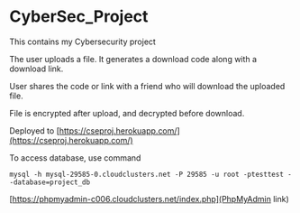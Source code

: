 # CyberSec_Project
This contains my Cybersecurity project

The user uploads a file. It generates a download code along with a download link.

User shares the code or link with a friend who will download the uploaded file.

File is encrypted after upload, and decrypted before download.


Deployed to 
[https://cseproj.herokuapp.com/](https://cseproj.herokuapp.com/)


To access database, use command

```
mysql -h mysql-29585-0.cloudclusters.net -P 29585 -u root -ptesttest --database=project_db
```
[https://phpmyadmin-c006.cloudclusters.net/index.php](PhpMyAdmin link)
